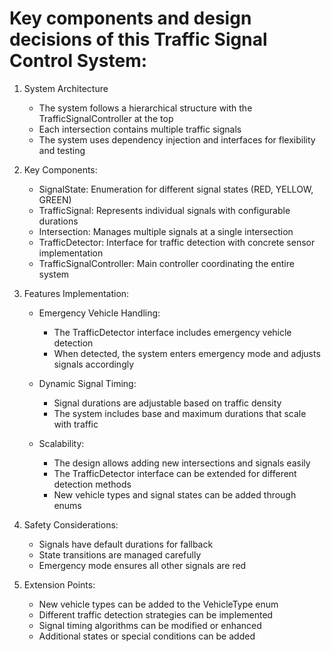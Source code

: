  # Key components and design decisions of this Traffic Signal Control System:

1. System Architecture
   - The system follows a hierarchical structure with the TrafficSignalController at the top
   - Each intersection contains multiple traffic signals
   - The system uses dependency injection and interfaces for flexibility and testing

2. Key Components:
   - SignalState: Enumeration for different signal states (RED, YELLOW, GREEN)
   - TrafficSignal: Represents individual signals with configurable durations
   - Intersection: Manages multiple signals at a single intersection
   - TrafficDetector: Interface for traffic detection with concrete sensor implementation
   - TrafficSignalController: Main controller coordinating the entire system

3. Features Implementation:
   - Emergency Vehicle Handling:
     - The TrafficDetector interface includes emergency vehicle detection
     - When detected, the system enters emergency mode and adjusts signals accordingly
   
   - Dynamic Signal Timing:
     - Signal durations are adjustable based on traffic density
     - The system includes base and maximum durations that scale with traffic
   
   - Scalability:
     - The design allows adding new intersections and signals easily
     - The TrafficDetector interface can be extended for different detection methods
     - New vehicle types and signal states can be added through enums

4. Safety Considerations:
   - Signals have default durations for fallback
   - State transitions are managed carefully
   - Emergency mode ensures all other signals are red

5. Extension Points:
   - New vehicle types can be added to the VehicleType enum
   - Different traffic detection strategies can be implemented
   - Signal timing algorithms can be modified or enhanced
   - Additional states or special conditions can be added
